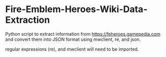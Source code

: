 # Fire-Emblem-Heroes-Wiki-Data-Extraction
Python script to extract information from https://feheroes.gamepedia.com and convert them into JSON format using mwclient, re, and json.

regular expressions (re), and mwclient will need to be imported.
